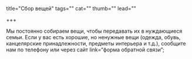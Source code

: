 title="Сбор вещей"
tags=""
cat=""
thumb=""
lead=""

+++

Мы постоянно собираем вещи, чтобы передавать их в нуждающиеся семьи. Если у вас есть хорошие, но ненужные вещи (одежда, обувь, канцелярские принадлежности, предметы интерьера и т.д.), сообщите нам по телефону или через сайт link=“форма обратной связи”;
